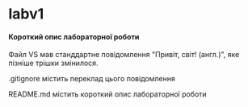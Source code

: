 # labv1
#### Короткий опис лабораторної роботи
Файл VS мав станддартне повідомлення "Привіт, світ! (англ.)", яке пізніше трішки змінилося.</br>

.gitignore містить переклад цього повідомлення</br>

README.md містить короткий опис лабораторної роботи
